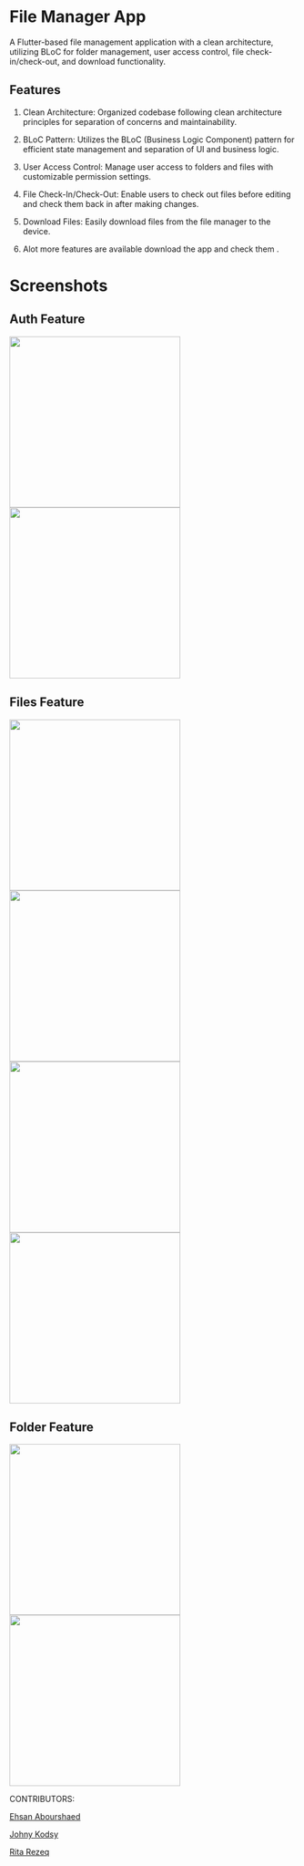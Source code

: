 # File Manager App

A Flutter-based file management application with a clean architecture, utilizing BLoC for folder management, user access control, file check-in/check-out, and download functionality.

## Features
1) Clean Architecture: Organized codebase following clean architecture principles for separation of concerns and maintainability.

2) BLoC Pattern: Utilizes the BLoC (Business Logic Component) pattern for efficient state management and separation of UI and business logic.

3) User Access Control: Manage user access to folders and files with customizable permission settings.

4) File Check-In/Check-Out: Enable users to check out files before editing and check them back in after making changes.
5) Download Files: Easily download files from the file manager to the device.
6) Alot more features are available download the app and check them .


# Screenshots

## Auth Feature
<img src="https://github.com/ehsankkk1/File-Manager-Flutter/assets/102434828/bea5840c-6290-4435-98c0-a04f971ff4ba" width="300" >
<img src="https://github.com/ehsankkk1/File-Manager-Flutter/assets/102434828/c83d1b0a-d5bd-41b9-a694-67084aa35335" width="300" >

## Files Feature
<img src="https://github.com/ehsankkk1/File-Manager-Flutter/assets/102434828/4d39c922-777b-42cc-a71b-84abf3795d8b" width="300" >
<img src="https://github.com/ehsankkk1/File-Manager-Flutter/assets/102434828/c70b4e79-3156-4ca6-ba62-a54cf6d268b3" width="300" >
<img src="https://github.com/ehsankkk1/File-Manager-Flutter/assets/102434828/45eda6f1-c7e1-4789-b833-09de00ec5176" width="300" >
<img src="https://github.com/ehsankkk1/File-Manager-Flutter/assets/102434828/fafa953f-8927-40bc-8a4d-ceb8e65666fc" width="300" >

## Folder Feature
<img src="https://github.com/ehsankkk1/File-Manager-Flutter/assets/102434828/bc9c48d5-465b-402c-8793-e51815b5633e" width="300" >
<img src="https://github.com/ehsankkk1/File-Manager-Flutter/assets/102434828/80ebebb6-b4a0-48fb-aa25-d159885e7e79"width="300" >


CONTRIBUTORS:

[Ehsan Abourshaed](https://github.com/ehsankkk1)

[Johny Kodsy](https://github.com/johnykoudsy)

[Rita Rezeq](https://github.com/RitaRezeq)



